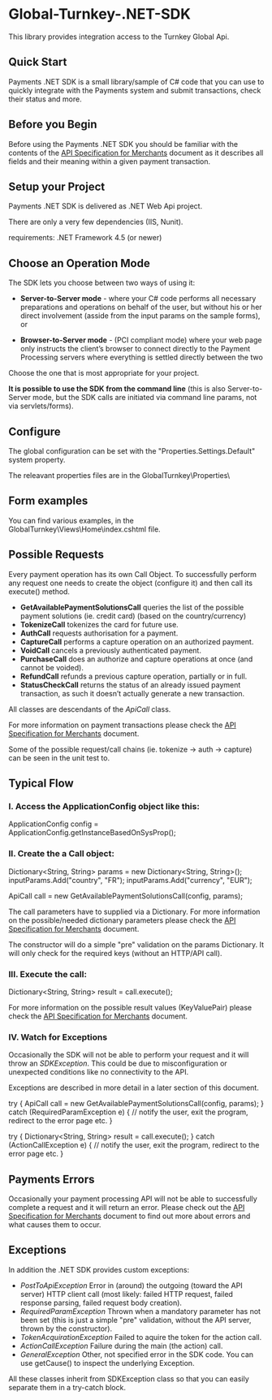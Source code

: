 # Global-Turnkey-.NET-SDK
This  library provides integration access to the Turnkey Global Api.

## Quick Start

Payments .NET SDK is a small library/sample of C# code that you can use to quickly integrate with the Payments system and submit transactions, check their status and more.

## Before you Begin

Before using the Payments .NET SDK you should be familiar with the contents of the [API Specification for Merchants](docs/API-Specification.pdf) document as it describes all fields and their meaning within a given payment transaction.

## Setup your Project

Payments .NET SDK is delivered as .NET Web Api project.

There are only a very few dependencies (IIS, Nunit).

requirements: .NET Framework 4.5 (or newer)

## Choose an Operation Mode

The SDK lets you choose between two ways of using it:

* __Server-to-Server mode__ - where your C# code performs all necessary preparations and operations on behalf of the user, but without his or her direct involvement (asside from the input params on the sample forms), or
 
* __Browser-to-Server mode__ - (PCI compliant mode) where your web page only instructs the client’s browser to connect directly to the Payment Processing servers where everything is settled directly between the two

Choose the one that is most appropriate for your project.

__It is possible to use the SDK from the command line__ (this is also Server-to-Server mode, but the SDK calls are initiated via command line params, not via servlets/forms).

## Configure

The global configuration can be set with the "Properties.Settings.Default" system property.

The releavant properties files are in the GlobalTurnkey\Properties\

## Form examples

You can find various examples, in the GlobalTurnkey\Views\Home\index.cshtml file.

## Possible Requests

Every payment operation has its own Call Object. To successfully perform any request one needs to create the object (configure it) and then call its execute() method.

* __GetAvailablePaymentSolutionsCall__ queries the list of the possible payment solutions (ie. credit card) (based on the country/currency)
* __TokenizeCall__ tokenizes the card for future use.
* __AuthCall__ requests authorisation for a payment.
* __CaptureCall__ performs a capture operation on an authorized payment.
* __VoidCall__ cancels a previously authenticated payment.
* __PurchaseCall__ does an authorize and capture operations at once (and cannot be voided).
* __RefundCall__ refunds a previous capture operation, partially or in full.
* __StatusCheckCall__ returns the status of an already issued payment transaction, as such it doesn’t actually generate a new transaction.

All classes are descendants of the _ApiCall_ class.

For more information on payment transactions please check the [API Specification for Merchants](docs/API-Specification.pdf) document.

Some of the possible request/call chains (ie. tokenize -> auth -> capture) can be seen in the unit test to.

## Typical Flow

### I. Access the ApplicationConfig object like this:

ApplicationConfig config = ApplicationConfig.getInstanceBasedOnSysProp();

### II. Create the a Call object:


Dictionary<String, String> params = new Dictionary<String, String>();
inputParams.Add("country", "FR");
inputParams.Add("currency", "EUR");

ApiCall call = new GetAvailablePaymentSolutionsCall(config, params);


The call parameters have to supplied via a Dictionary. 
For more information on the possible/needed dictionary parameters please check the [API Specification for Merchants](docs/API-Specification.pdf) document.

The constructor will do a simple "pre" validation on the params Dictionary. It will only check for the required keys (without an HTTP/API call).

### III. Execute the call:

Dictionary<String, String> result = call.execute();

For more information on the possible result values (KeyValuePair) please check the [API Specification for Merchants](docs/API-Specification.pdf) document.

### IV. Watch for Exceptions

Occasionally the SDK will not be able to perform your request and it will throw an _SDKException_. This could be due to misconfiguration or unexpected conditions like no connectivity to the API. 

Exceptions are described in more detail in a later section of this document.


try {
	ApiCall call = new GetAvailablePaymentSolutionsCall(config, params);
} catch (RequiredParamException e) {
	// notify the user, exit the program, redirect to the error page etc.
}



try {
	Dictionary<String, String> result = call.execute();
} catch (ActionCallException e) {
	// notify the user, exit the program, redirect to the error page etc.
}


## Payments Errors

Occasionally your payment processing API will not be able to successfully complete a request and it will return an error. Please check out the [API Specification for Merchants](docs/API-Specification.pdf) document to find out more about errors and what causes them to occur.

## Exceptions

In addition the .NET SDK provides custom exceptions:

* _PostToApiException_
	Error in (around) the outgoing (toward the API server) HTTP client call (most likely: failed HTTP request, failed response parsing, failed request body creation). 
* _RequiredParamException_
	Thrown when a mandatory parameter has not been set (this is just a simple "pre" validation, without the API server, thrown by the constructor).
* _TokenAcquirationException_
	Failed to aquire the token for the action call.
* _ActionCallException_
	Failure during the main (the action) call.  
* _GeneralException_
	Other, not specified error in the SDK code. You can use getCause() to inspect the underlying Exception.
    
All these classes inherit from SDKException class so that you can easily separate them in a try-catch block.


